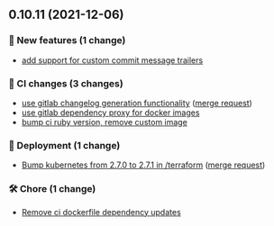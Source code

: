 ## 0.10.11 (2021-12-06)

### 🚀 New features (1 change)

- [add support for custom commit message trailers](dependabot-gitlab/dependabot@31843d3023641298877eadb5d615cbb8580ba3cf)

### 🔧 CI changes (3 changes)

- [use gitlab changelog generation functionality](dependabot-gitlab/dependabot@8c230ffe5e54e86423476cad17972ecb091bc526) ([merge request](dependabot-gitlab/dependabot!1158))
- [use gitlab dependency proxy for docker images](dependabot-gitlab/dependabot@3e203c4309239ef2c43efc7ed84e884de1a0b77f)
- [bump ci ruby version, remove custom image](dependabot-gitlab/dependabot@bfae42210dd5e5e701bbd5c28d47de79106d4bcf)

### 💾 Deployment (1 change)

- [Bump kubernetes from 2.7.0 to 2.7.1 in /terraform](dependabot-gitlab/dependabot@5c6ae81878d9b0dc3e565b7a82411df49456b114) ([merge request](dependabot-gitlab/dependabot!1159))

### 🛠️ Chore (1 change)

- [Remove ci dockerfile dependency updates](dependabot-gitlab/dependabot@6cd40e44bbc07f7a45bb9ca5fe7f97591907b99f)
